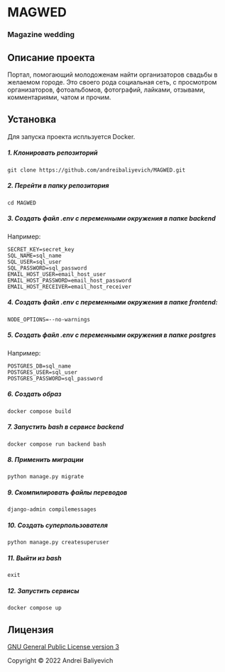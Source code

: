 # MAGWED


### Magazine wedding


## Описание проекта

Портал, помогающий молодоженам найти организаторов свадьбы в желаемом городе. Это своего рода социальная сеть, с просмотром организаторов, фотоальбомов, фотографий, лайками, отзывами, комментариями, чатом и прочим.


## Установка

Для запуска проекта испльзуется Docker.

##### 1. Клонировать репозиторий

    git clone https://github.com/andreibaliyevich/MAGWED.git

##### 2. Перейти в папку репозитория

    cd MAGWED

##### 3. Создать файл .env с переменными окружения в папке backend

Например:

    SECRET_KEY=secret_key
    SQL_NAME=sql_name
    SQL_USER=sql_user
    SQL_PASSWORD=sql_password
    EMAIL_HOST_USER=email_host_user
    EMAIL_HOST_PASSWORD=email_host_password
    EMAIL_HOST_RECEIVER=email_host_receiver

##### 4. Создать файл .env с переменными окружения в папке frontend:

    NODE_OPTIONS=--no-warnings

##### 5. Создать файл .env с переменными окружения в папке postgres

Например:

    POSTGRES_DB=sql_name
    POSTGRES_USER=sql_user
    POSTGRES_PASSWORD=sql_password

##### 6. Создать образ

    docker compose build

##### 7. Запустить bash в сервисе backend

    docker compose run backend bash

##### 8. Применить миграции

    python manage.py migrate

##### 9. Скомпилировать файлы переводов

    django-admin compilemessages

##### 10. Создать суперпользователя

    python manage.py createsuperuser

##### 11. Выйти из bash

    exit

##### 12. Запустить сервисы

    docker compose up


## Лицензия

[GNU General Public License version 3](https://opensource.org/licenses/GPL-3.0)

Copyright © 2022 Andrei Baliyevich
